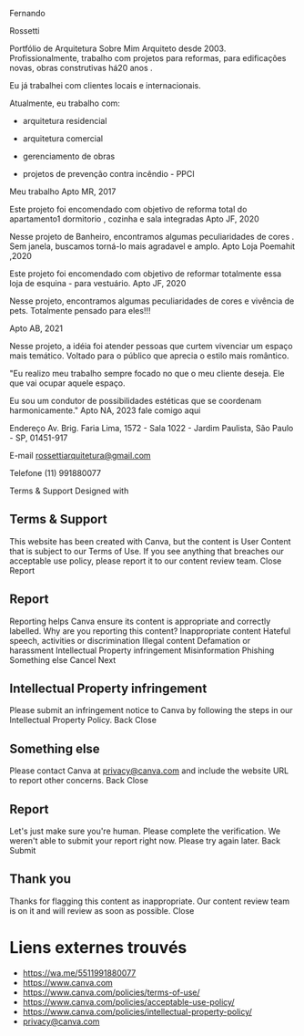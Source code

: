 Fernando
  

Rossetti  

Portfólio de Arquitetura
Sobre Mim
Arquiteto desde 2003. Profissionalmente, trabalho com projetos para reformas, para edificações novas, obras construtivas há20 anos . 
  

Eu já trabalhei com clientes locais e internacionais.
  

  

Atualmente, eu trabalho com:
  

  * arquitetura residencial  

  * arquitetura comercial
  * gerenciamento de obras
  * projetos de prevenção contra incêndio - PPCI


  

  

Meu trabalho
Apto MR, 2017
  

Este projeto foi encomendado
com objetivo de reforma total do apartamento1 dormitorio , cozinha e sala integradas
Apto JF, 2020
  

Nesse projeto de Banheiro, encontramos algumas peculiaridades de cores . Sem janela, buscamos torná-lo mais agradavel e amplo.
Apto Loja Poemahit ,2020
  

Este projeto foi encomendado
com objetivo de reformar totalmente essa loja de esquina - para vestuário. 
Apto JF, 2020
  

Nesse projeto, encontramos algumas peculiaridades de cores e vivência de pets. Totalmente pensado para eles!!!  

  

Apto AB, 2021
  

Nesse projeto, a idéia foi atender pessoas que curtem vivenciar um espaço mais temático. Voltado para o público que aprecia o estilo mais romântico.   

  

"Eu realizo meu trabalho sempre focado no que o meu cliente deseja.
Ele que vai ocupar aquele espaço. 
  

Eu sou um condutor de possibilidades estéticas que se coordenam harmonicamente."
Apto NA,  2023
fale comigo aqui  

Endereço
Av. Brig. Faria Lima, 1572 - Sala 1022 - Jard​im Paulista, São Paulo - SP, 01451-917  

E-mail
rossettiarquitetura@gmail.com  

Telefone
(11) 991880077  

Terms & Support 
Designed with 
## Terms & Support
This website has been created with Canva, but the content is User Content that is subject to our Terms of Use. If you see anything that breaches our acceptable use policy, please report it to our content review team.
Close  Report 
## Report
Reporting helps Canva ensure its content is appropriate and correctly labelled.
Why are you reporting this content?
Inappropriate content  Hateful speech, activities or discrimination  Illegal content  Defamation or harassment  Intellectual Property infringement  Misinformation  Phishing  Something else 
Cancel Next
## Intellectual Property infringement
Please submit an infringement notice to Canva by following the steps in our Intellectual Property Policy.
Back Close
## Something else
Please contact Canva at privacy@canva.com and include the website URL to report other concerns.
Back Close
## Report
Let's just make sure you're human.
Please complete the verification. 
We weren't able to submit your report right now. Please try again later. 
Back Submit
## Thank you
Thanks for flagging this content as inappropriate. Our content review team is on it and will review as soon as possible.
Close 


# Liens externes trouvés
- https://wa.me/5511991880077
- https://www.canva.com
- https://www.canva.com/policies/terms-of-use/
- https://www.canva.com/policies/acceptable-use-policy/
- https://www.canva.com/policies/intellectual-property-policy/
- privacy@canva.com